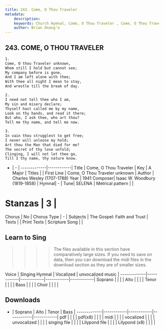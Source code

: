```yaml
---
title: 243. Come, O Thou Traveler 
metadata:
    description: 
    keywords: Church Hymnal, Come, O Thou Traveler , Come, O Thou Traveler unknown, 
    author: Brian Onang'o
---
```



## 243. COME, O THOU TRAVELER 

```txt
1.
Come, O thou Traveler unknown, 
Whom still I hold but cannot see; 
My company before is gone, 
And I am left alone with thee; 
With thee all night I mean to stay, 
And wrestle till the break of day. 

2.
I need not tell thee who I am, 
My sin and misery declare; 
Thyself hast called me by my name, 
Look on thy hands, and read it there; 
But who, I ask thee, who art thou? 
Tell me thy name, and tell me now. 

3.
In vain thou strugglest to get free; 
I never will unloose my hold; 
Art thou the Man that died for me? 
The secret of thy love unfold; 
Clinging, I will not let thee go, 
Till I thy name, thy nature know.

```

- |   -  |
-------------|------------|
Title | Come, O Thou Traveler  |
Key | A Major |
Titles |  |
First Line | Come, O Thou Traveler unknown |
Author | Charles Wesley (1707-1788)
Year | 1941
Composer| Isaac W. Woodbury (1819-1858) |
Hymnal|  - |
Tune| SELENA |
Metrical pattern | |
# Stanzas | 3 |
Chorus | No |
Chorus Type | - |
Subjects | The Gospel: Faith and Trust |
Texts |  |
Print Texts | 
Scripture Song |  |
  
## Learn to Sing

>>>> The files available in this section have comparatively large sizes. If you need to save on data, then you can download the midi files in the download section as they are of smaller sizes.

Voice |  Singing Hymnal | Vocalized | unvocalized music |
-------------|------------|------------|------------|------------|
Soprano | | | |
Alto | | | |
Tenor | | | |
Bass | | | |
Choir | | | |

## Downloads

- |  Soprano | Alto | Tenor | Bass |
-------------|------------|------------|------------|------------|
pdf | | | |
pdf(x8) | | | |
midi | | | |
vocalized | | | |
unvocalized | | | |
singing file | | | |
Lilypond file | | | |
Lilypond (x8) | | | |
  